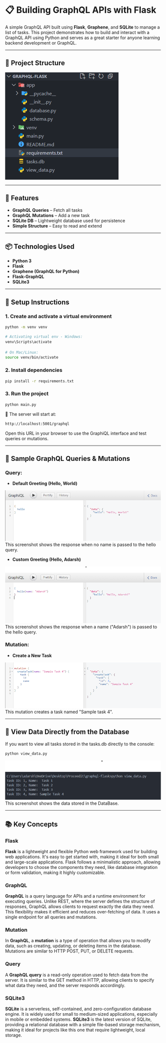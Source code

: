 # 📋 Building GraphQL APIs with Flask

A simple GraphQL API built using **Flask**, **Graphene**, and **SQLite** to manage a list of tasks. This project demonstrates how to build and interact with a GraphQL API using Python and serves as a great starter for anyone learning backend development or GraphQL.

---

## 📁 Project Structure
![Screenshot 2024-11-14 122903](https://github.com/Adarsh-e-reji/Flask-GraphQL-Task-Manager/blob/main/project2.png)


---

## 🚀 Features

-  **GraphQL Queries** – Fetch all tasks
-  **GraphQL Mutations** – Add a new task
-  **SQLite DB** – Lightweight database used for persistence
-  **Simple Structure** – Easy to read and extend

---

## 📦 Technologies Used

- **Python 3**
- **Flask**
- **Graphene (GraphQL for Python)**
- **Flask-GraphQL**
- **SQLite3**

---

## 🔧 Setup Instructions

### 1. Create and activate a virtual environment

```bash
python -m venv venv
```
```bash
# Activating virtual env - Windows:
venv\Scripts\activate

# On Mac/Linux:
source venv/bin/activate
```
### 2. Install dependencies

```bash
pip install -r requirements.txt
```
### 3. Run the project

```bash
python main.py
```
📍 The server will start at:
```bash
http://localhost:5001/graphql
```
Open this URL in your browser to use the GraphiQL interface and test queries or mutations.

---
## 🧪 Sample GraphQL Queries & Mutations

### Query:
-  **Default Greeting (Hello, World)**<br>

![Screenshot 2024-11-14 122903](https://github.com/Adarsh-e-reji/Flask-GraphQL-Task-Manager/blob/main/hello%20world.png)<br>
This screenshot shows the response when no name is passed to the hello query.


-  **Custom Greeting (Hello, Adarsh)**

![Screenshot 2024-11-14 122903](https://github.com/Adarsh-e-reji/Flask-GraphQL-Task-Manager/blob/main/name_adarsh.png)<br>
This screenshot shows the response when a name ("Adarsh") is passed to the hello query.

### Mutation:
-  **Create a New Task**<br>

![Screenshot 2024-11-14 122903](https://github.com/Adarsh-e-reji/Flask-GraphQL-Task-Manager/blob/main/sample%20task.png)<br>
This mutation creates a task named "Sample task 4".

---
## 📂 View Data Directly from the Database
If you want to view all tasks stored in the tasks.db directly to the console:
```bash
python view_data.py
```
![Screenshot 2024-11-14 122903](https://github.com/Adarsh-e-reji/Flask-GraphQL-Task-Manager/blob/main/db%20datas.png)<br>
This screenshot shows the data stored in the DataBase.

---
## 📚 Key Concepts

### Flask
**Flask** is a lightweight and flexible Python web framework used for building web applications. It's easy to get started with, making it ideal for both small and large-scale applications. Flask follows a minimalistic approach, allowing developers to choose the components they need, like database integration or form validation, making it highly customizable.

### GraphQL
**GraphQL** is a query language for APIs and a runtime environment for executing queries. Unlike REST, where the server defines the structure of responses, GraphQL allows clients to request exactly the data they need. This flexibility makes it efficient and reduces over-fetching of data. It uses a single endpoint for all queries and mutations.

### Mutation
In **GraphQL**, a **mutation** is a type of operation that allows you to modify data, such as creating, updating, or deleting items in the database. Mutations are similar to HTTP POST, PUT, or DELETE requests.

### Query
A **GraphQL query** is a read-only operation used to fetch data from the server. It is similar to the GET method in HTTP, allowing clients to specify what data they need, and the server responds accordingly.

### SQLite3
**SQLite** is a serverless, self-contained, and zero-configuration database engine. It is widely used for small to medium-sized applications, especially in mobile or embedded systems. **SQLite3** is the latest version of SQLite, providing a relational database with a simple file-based storage mechanism, making it ideal for projects like this one that require lightweight, local storage.


